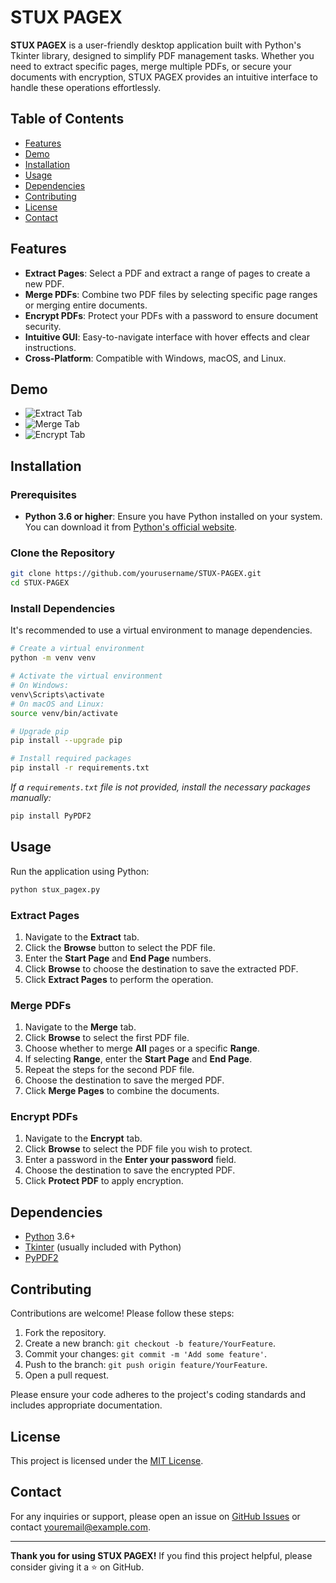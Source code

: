 # STUX PAGEX

**STUX PAGEX** is a user-friendly desktop application built with Python's Tkinter library, designed to simplify PDF management tasks. Whether you need to extract specific pages, merge multiple PDFs, or secure your documents with encryption, STUX PAGEX provides an intuitive interface to handle these operations effortlessly.

## Table of Contents

- [Features](#features)
- [Demo](#demo)
- [Installation](#installation)
- [Usage](#usage)
- [Dependencies](#dependencies)
- [Contributing](#contributing)
- [License](#license)
- [Contact](#contact)

## Features

- **Extract Pages**: Select a PDF and extract a range of pages to create a new PDF.
- **Merge PDFs**: Combine two PDF files by selecting specific page ranges or merging entire documents.
- **Encrypt PDFs**: Protect your PDFs with a password to ensure document security.
- **Intuitive GUI**: Easy-to-navigate interface with hover effects and clear instructions.
- **Cross-Platform**: Compatible with Windows, macOS, and Linux.

## Demo

- ![Extract Tab](https://drive.google.com/file/d/13aeDwGSGKK8GOTLtP05C0HyIvuGQZJ4q/view?usp=sharing)
- ![Merge Tab](https://drive.google.com/file/d/18aWtBeYu2TbpZwKPJbwJW0VnDUerSEeR/view?usp=sharing)
- ![Encrypt Tab](https://drive.google.com/file/d/1PAnbGiYBerJuEVEoga4yxEp4gDa2c0Qd/view?usp=sharing)


## Installation

### Prerequisites

- **Python 3.6 or higher**: Ensure you have Python installed on your system. You can download it from [Python's official website](https://www.python.org/downloads/).

### Clone the Repository

```bash
git clone https://github.com/yourusername/STUX-PAGEX.git
cd STUX-PAGEX
```

### Install Dependencies

It's recommended to use a virtual environment to manage dependencies.

```bash
# Create a virtual environment
python -m venv venv

# Activate the virtual environment
# On Windows:
venv\Scripts\activate
# On macOS and Linux:
source venv/bin/activate

# Upgrade pip
pip install --upgrade pip

# Install required packages
pip install -r requirements.txt
```

*If a `requirements.txt` file is not provided, install the necessary packages manually:*

```bash
pip install PyPDF2
```

## Usage

Run the application using Python:

```bash
python stux_pagex.py
```

### Extract Pages

1. Navigate to the **Extract** tab.
2. Click the **Browse** button to select the PDF file.
3. Enter the **Start Page** and **End Page** numbers.
4. Click **Browse** to choose the destination to save the extracted PDF.
5. Click **Extract Pages** to perform the operation.

### Merge PDFs

1. Navigate to the **Merge** tab.
2. Click **Browse** to select the first PDF file.
3. Choose whether to merge **All** pages or a specific **Range**.
4. If selecting **Range**, enter the **Start Page** and **End Page**.
5. Repeat the steps for the second PDF file.
6. Choose the destination to save the merged PDF.
7. Click **Merge Pages** to combine the documents.

### Encrypt PDFs

1. Navigate to the **Encrypt** tab.
2. Click **Browse** to select the PDF file you wish to protect.
3. Enter a password in the **Enter your password** field.
4. Choose the destination to save the encrypted PDF.
5. Click **Protect PDF** to apply encryption.

## Dependencies

- [Python](https://www.python.org/) 3.6+
- [Tkinter](https://docs.python.org/3/library/tkinter.html) (usually included with Python)
- [PyPDF2](https://pypi.org/project/PyPDF2/)

## Contributing

Contributions are welcome! Please follow these steps:

1. Fork the repository.
2. Create a new branch: `git checkout -b feature/YourFeature`.
3. Commit your changes: `git commit -m 'Add some feature'`.
4. Push to the branch: `git push origin feature/YourFeature`.
5. Open a pull request.

Please ensure your code adheres to the project's coding standards and includes appropriate documentation.

## License

This project is licensed under the [MIT License](LICENSE).

## Contact

For any inquiries or support, please open an issue on [GitHub Issues](https://github.com/yourusername/STUX-PAGEX/issues) or contact [youremail@example.com](mailto:youremail@example.com).

---

**Thank you for using STUX PAGEX!** If you find this project helpful, please consider giving it a ⭐ on GitHub.
